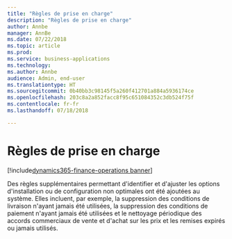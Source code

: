 ```yaml
---
title: "Règles de prise en charge"
description: "Règles de prise en charge"
author: Annbe
manager: AnnBe
ms.date: 07/22/2018
ms.topic: article
ms.prod: 
ms.service: business-applications
ms.technology: 
ms.author: Annbe
audience: Admin, end-user
ms.translationtype: HT
ms.sourcegitcommit: 0b40bb3c98145f5a260f412701a884a5936174ce
ms.openlocfilehash: 203c8a2a852facc8f95c651084352c3db524f75f
ms.contentlocale: fr-fr
ms.lasthandoff: 07/18/2018

---
```

#  <a name="supportability-rules"></a>Règles de prise en charge

[!include[dynamics365-finance-operations banner](../includes/dynamics365-finance-operations.md)]



Des règles supplémentaires permettant d'identifier et d'ajuster les options d'installation ou de configuration non optimales ont été ajoutées au système. Elles incluent, par exemple, la suppression des conditions de livraison n'ayant jamais été utilisées, la suppression des conditions de paiement n'ayant jamais été utilisées et le nettoyage périodique des accords commerciaux de vente et d'achat sur les prix et les remises expirés ou jamais utilisés.

